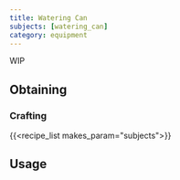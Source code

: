 ```yaml
---
title: Watering Can
subjects: [watering_can]
category: equipment
---
```


WIP

Obtaining
---------

### Crafting
{{<recipe_list makes_param="subjects">}}

Usage
-----
